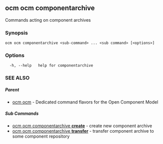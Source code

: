 ## ocm ocm componentarchive

Commands acting on component archives

### Synopsis

```
ocm ocm componentarchive <sub-command> ... <sub command> [<options>]
```

### Options

```
  -h, --help   help for componentarchive
```

### SEE ALSO

##### Parent

* [ocm ocm](ocm_ocm.md)	 - Dedicated command flavors for the Open Component Model


##### Sub Commands

* [ocm ocm componentarchive <b>create</b>](ocm_ocm_componentarchive_create.md)	 - create new component archive
* [ocm ocm componentarchive <b>transfer</b>](ocm_ocm_componentarchive_transfer.md)	 - transfer component archive to some component repository

